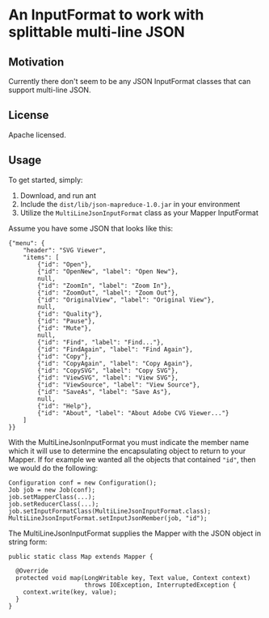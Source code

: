 An InputFormat to work with splittable multi-line JSON
======================================================

## Motivation

Currently there don't seem to be any JSON InputFormat classes that can support multi-line JSON.

## License

Apache licensed.

## Usage

To get started, simply:

1. Download, and run ant
2. Include the `dist/lib/json-mapreduce-1.0.jar` in your environment
3. Utilize the `MultiLineJsonInputFormat` class as your Mapper InputFormat


Assume you have some JSON that looks like this:

<pre><code>{"menu": {
    "header": "SVG Viewer",
    "items": [
        {"id": "Open"},
        {"id": "OpenNew", "label": "Open New"},
        null,
        {"id": "ZoomIn", "label": "Zoom In"},
        {"id": "ZoomOut", "label": "Zoom Out"},
        {"id": "OriginalView", "label": "Original View"},
        null,
        {"id": "Quality"},
        {"id": "Pause"},
        {"id": "Mute"},
        null,
        {"id": "Find", "label": "Find..."},
        {"id": "FindAgain", "label": "Find Again"},
        {"id": "Copy"},
        {"id": "CopyAgain", "label": "Copy Again"},
        {"id": "CopySVG", "label": "Copy SVG"},
        {"id": "ViewSVG", "label": "View SVG"},
        {"id": "ViewSource", "label": "View Source"},
        {"id": "SaveAs", "label": "Save As"},
        null,
        {"id": "Help"},
        {"id": "About", "label": "About Adobe CVG Viewer..."}
    ]
}}</code></pre>

With the MultiLineJsonInputFormat you must indicate the member name which it will use to determine the
encapsulating object to return to your Mapper.   If for example we wanted all the objects that contained
`"id"`, then we would do the following:

<pre><code>Configuration conf = new Configuration();
Job job = new Job(conf);
job.setMapperClass(...);
job.setReducerClass(...);
job.setInputFormatClass(MultiLineJsonInputFormat.class);
MultiLineJsonInputFormat.setInputJsonMember(job, "id");
</code></pre>

The MultiLineJsonInputFormat supplies the Mapper with the JSON object in string form:

<pre><code>public static class Map extends Mapper<LongWritable, Text, LongWritable, Text> {

  @Override
  protected void map(LongWritable key, Text value, Context context)
                     throws IOException, InterruptedException {
    context.write(key, value);
  }
}
</code></pre>
